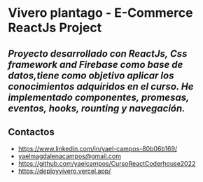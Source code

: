 # Vivero plantago - E-Commerce ReactJs Project


## _Proyecto desarrollado con ReactJs, Css framework and Firebase como base de datos,tiene como objetivo aplicar los conocimientos adquiridos en el curso. He implementado componentes, promesas, eventos, hooks, rounting y navegación._



## Contactos

- https://www.linkedin.com/in/yael-campos-80b06b169/
- yaelmagdalenacampos@gmail.com
- https://github.com/yaelcampos/CursoReactCoderhouse2022
- https://deployvivero.vercel.app/
